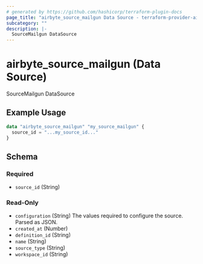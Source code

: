 ```yaml
---
# generated by https://github.com/hashicorp/terraform-plugin-docs
page_title: "airbyte_source_mailgun Data Source - terraform-provider-airbyte"
subcategory: ""
description: |-
  SourceMailgun DataSource
---
```


# airbyte_source_mailgun (Data Source)

SourceMailgun DataSource

## Example Usage

```terraform
data "airbyte_source_mailgun" "my_source_mailgun" {
  source_id = "...my_source_id..."
}
```

<!-- schema generated by tfplugindocs -->
## Schema

### Required

- `source_id` (String)

### Read-Only

- `configuration` (String) The values required to configure the source. Parsed as JSON.
- `created_at` (Number)
- `definition_id` (String)
- `name` (String)
- `source_type` (String)
- `workspace_id` (String)

